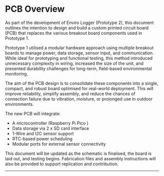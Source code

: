 # PCB Overview

As part of the development of Enviro Logger (Prototype 2), this document outlines the intention to design and build a custom printed circuit board (PCB) that replaces the various breakout board components used in Prototype 1.

Prototype 1 utilised a modular hardware approach using multiple breakout boards to manage power, data storage, sensor input, and communication. While ideal for prototyping and functional testing, this method introduced unnecessary complexity in wiring, increased the size of the unit, and presented durability challenges for long-term, field-based environmental monitoring.

The aim of the PCB design is to consolidate these components into a single, compact, and robust board optimised for real-world deployment. This will improve reliability, simplify assembly, and reduce the chances of connection failure due to vibration, moisture, or prolonged use in outdoor environments.

The new PCB will integrate:
- A microcontroller (Raspberry Pi Pico )
- Data storage via 2 x SD card interface
- 1-Wire and I2C sensor support
- RTC-based power scheduling
- Modular ports for external sensor connectivity

This document will be updated as the schematic is finalised, the board is laid out, and testing begins. Fabrication files and assembly instructions will also be provided to support replication and contribution.

---

